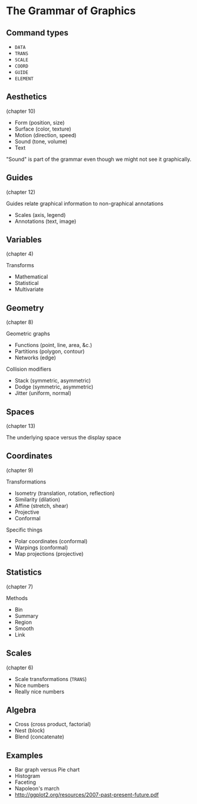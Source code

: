 The Grammar of Graphics
======

## Command types

* `DATA`
* `TRANS`
* `SCALE`
* `COORD`
* `GUIDE`
* `ELEMENT`

## Aesthetics
(chapter 10)

* Form (position, size)
* Surface (color, texture)
* Motion (direction, speed)
* Sound (tone, volume)
* Text

"Sound" is part of the grammar even
though we might not see it graphically.

## Guides
(chapter 12)

Guides relate graphical information to
non-graphical annotations

* Scales (axis, legend)
* Annotations (text, image)

## Variables
(chapter 4)

Transforms

* Mathematical
* Statistical
* Multivariate

## Geometry
(chapter 8)

Geometric graphs

* Functions (point, line, area, &c.)
* Partitions (polygon, contour)
* Networks (edge)

Collision modifiers

* Stack (symmetric, asymmetric)
* Dodge (symmetric, asymmetric)
* Jitter (uniform, normal)

## Spaces
(chapter 13)

The underlying space versus the display space

## Coordinates
(chapter 9)

Transformations

* Isometry (translation, rotation, reflection)
* Similarity (dilation)
* Affine (stretch, shear)
* Projective
* Conformal

Specific things

* Polar coordinates (conformal)
* Warpings (conformal)
* Map projections (projective)

## Statistics
(chapter 7)

Methods

* Bin
* Summary
* Region
* Smooth
* Link

## Scales
(chapter 6)

* Scale transformations (`TRANS`)
* Nice numbers
* Really nice numbers

## Algebra

* Cross (cross product, factorial)
* Nest (block)
* Blend (concatenate)

## Examples

* Bar graph versus Pie chart
* Histogram
* Faceting
* Napoleon's march
* http://ggplot2.org/resources/2007-past-present-future.pdf
